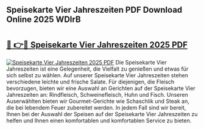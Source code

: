 ## Speisekarte Vier Jahreszeiten PDF Download Online 2025 WDIrB

# <h2><a href="http://gc71m3o.nevu.top/?p=Speisekarte+Vier+Jahreszeiten">🔗 👉🔴 Speisekarte Vier Jahreszeiten 2025 PDF</a></h2>

[![Speisekarte Vier Jahreszeiten 2025 PDF](https://i.imgur.com/dBaPXMq.png)](http://gc71m3o.nevu.top/?p=Speisekarte+Vier+Jahreszeiten)
Die Speisekarte Vier Jahreszeiten ist eine Gelegenheit, die Vielfalt zu genießen und etwas für sich selbst zu wählen. Auf unserer Speisekarte Vier Jahreszeiten stehen verschiedene leichte und frische Salate. Für diejenigen, die Fleisch bevorzugen, bieten wir eine Auswahl an Gerichten auf der Speisekarte Vier Jahreszeiten an: Rindfleisch, Schweinefleisch, Huhn und Fisch. Unseren Auserwählten bieten wir Gourmet-Gerichte wie Schaschlik und Steak an, die bei lebendem Feuer zubereitet werden. In jedem Fall sind wir bereit, Ihnen bei der Auswahl der Speisen auf der Speisekarte Vier Jahreszeiten zu helfen und Ihnen einen komfortablen und komfortablen Service zu bieten.
